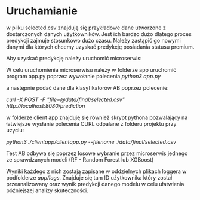 # Uruchamianie 

w pliku selected.csv znajdują się przykładowe dane utworzone z dostarczonych danych użytkowników. Jest ich bardzo dużo dlatego proces predykcji zajmuje stosunkowo dużo czasu. Należy zastąpić go nowymi danymi dla których chcemy uzyskać predykcję posiadania statusu premium.

Aby uzyskać predykcję należy uruchomić microserwis:

W celu uruchomienia microserwisu należy w folderze app uruchomić program app.py poprzez wywołanie polecenia *python3 app.py*

a następnie podać dane dla klasyfikatorów AB poprzez polecenie:

*curl -X POST -F "file=@data/final/selected.csv" http://localhost:8080/prediction*

w folderze client app znajduję się również skrypt pythona pozwalający na łatwiejsze wysłanie polecenia CURL
odpalane z folderu projektu przy uzyciu:

*python3 ./clientapp/clientapp.py --filename ./data/final/selected.csv*

Test AB odbywa się poprzez losowe wybranie przez microserwis jednego ze sprawdzanych modeli (RF - Random Forest lub XGBoost)

Wyniki każdego z nich zostają zapisane w oddzielnych plikach loggera w podfolderze *app/logs*.
Znajduje się tam ID użytkownika który został przeanalizowany oraz wynik predykcji danego modelu w celu ułatwienia późniejszej analizy skuteczności.
